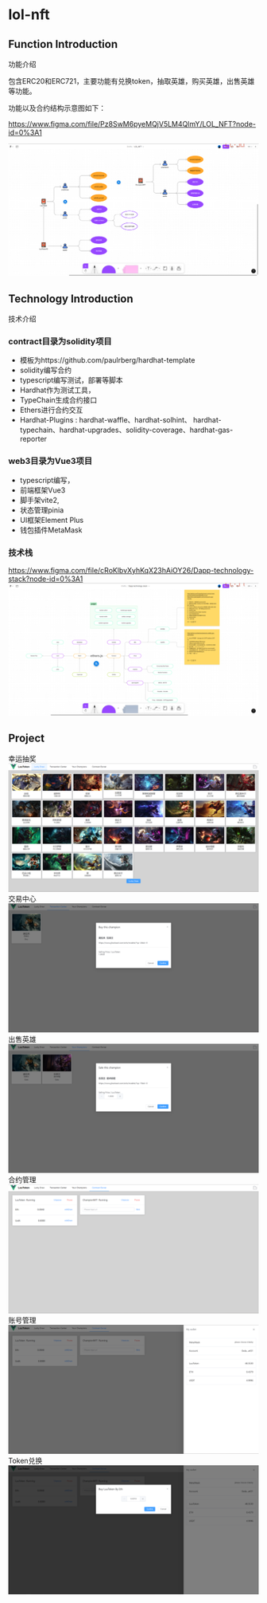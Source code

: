 # lol-nft

## Function Introduction
功能介绍

包含ERC20和ERC721，主要功能有兑换token，抽取英雄，购买英雄，出售英雄等功能。

功能以及合约结构示意图如下：

https://www.figma.com/file/Pz8SwM6pyeMQjV5LM4QlmY/LOL_NFT?node-id=0%3A1

![](introduce/function.png)

## Technology Introduction
技术介绍
### contract目录为solidity项目
- 模板为https://github.com/paulrberg/hardhat-template
- solidity编写合约
- typescript编写测试，部署等脚本
- Hardhat作为测试工具，
- TypeChain生成合约接口
- Ethers进行合约交互
- Hardhat-Plugins : hardhat-waffle、hardhat-solhint、 hardhat-typechain、hardhat-upgrades、solidity-coverage、hardhat-gas-reporter

### web3目录为Vue3项目
- typescript编写，
- 前端框架Vue3
- 脚手架vite2,
- 状态管理pinia
- UI框架Element Plus
- 钱包插件MetaMask

### 技术栈
https://www.figma.com/file/cRoKlbvXyhKqX23hAiOY26/Dapp-technology-stack?node-id=0%3A1
![](introduce/technology.png)

## Project 
幸运抽奖
![](introduce/project01.png)
交易中心
![](introduce/project02.png)
出售英雄
![](introduce/project03.png)
合约管理
![](introduce/project04.png)
账号管理
![](introduce/project05.png)
Token兑换
![](introduce/project06.png)
